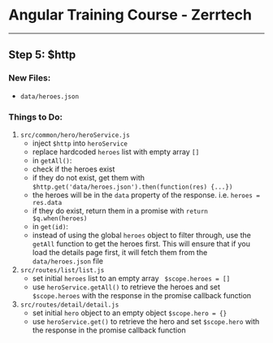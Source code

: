 # Angular Training Course - Zerrtech
-----

## Step 5: $http 

### New Files:
   * `data/heroes.json`

### Things to Do:
1. `src/common/hero/heroService.js`
   * inject `$http` into `heroService`
   * replace hardcoded `heroes` list with empty array `[]`
   * in `getAll()`:
   * check if the heroes exist
   * if they do not exist, get them with `$http.get('data/heroes.json').then(function(res) {...})`
   * the heroes will be in the `data` property of the response. i.e. `heroes = res.data`
   * if they do exist, return them in a promise with `return $q.when(heroes)`
   * in `get(id)`:
   * instead of using the global `heroes` object to filter through, use the `getAll` function to get the heroes first. This will ensure that if you load the details page first, it will fetch them from the `data/heroes.json` file
2. `src/routes/list/list.js`
   * set initial `heroes` list to an empty array ` $scope.heroes = []`
   * use `heroService.getAll()` to retrieve the heroes and set `$scope.heroes` with the response in the promise callback function
3. `src/routes/detail/detail.js`
   * set initial `hero` object to an empty object `$scope.hero = {}`
   * use `heroService.get()` to retrieve the hero and set `$scope.hero` with the response in the promise callback function